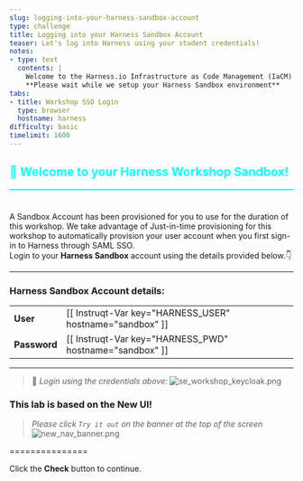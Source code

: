 ```yaml
---
slug: logging-into-your-harness-sandbox-account
type: challenge
title: Logging into your Harness Sandbox Account
teaser: Let's log into Harness using your student credentials!
notes:
- type: text
  contents: |
    Welcome to the Harness.io Infrastructure as Code Management (IaCM) workshop!<br><br>
    **Please wait while we setup your Harness Sandbox environment**
tabs:
- title: Workshop SSO Login
  type: browser
  hostname: harness
difficulty: basic
timelimit: 1600
---
```


<style type="text/css" rel="stylesheet">
hr.cyan { background-color: cyan; color: cyan; height: 2px; margin-bottom: -10px; }
h2.cyan { color: cyan; }
</style><h2 class="cyan">👋 Welcome to your Harness Workshop Sandbox!</h2>
<hr class="cyan">
<br><br>

A Sandbox Account has been provisioned for you to use for the duration of this workshop.
We take advantage of Just-in-time provisioning for this workshop to automatically provision your user account when you first sign-in to Harness through SAML SSO.<br>
Login to your **Harness Sandbox** account using the details provided below.👇

---
### Harness Sandbox Account details:

|   |   |
|---|---|
|__User__| [[ Instruqt-Var key="HARNESS_USER" hostname="sandbox" ]] |
|__Password__| [[ Instruqt-Var key="HARNESS_PWD" hostname="sandbox" ]] |

---

> 📝 *Login using the credentials above:*
> ![se_workshop_keycloak.png](https://raw.githubusercontent.com/jtitra/field-workshops/main/assets/images/se_workshop_keycloak.png)

### This lab is based on the New UI!
> *Please click ```Try it out``` on the banner at the top of the screen*
> ![new_nav_banner.png](https://raw.githubusercontent.com/jtitra/field-workshops/main/assets/images/new_nav_banner.png)


===============

Click the **Check** button to continue.
